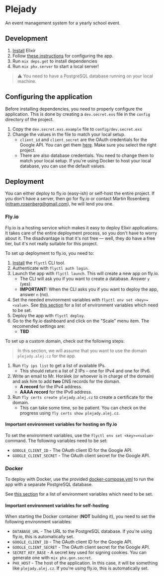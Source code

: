 # Plejady

An event management system for a yearly school event.

## Development

1. [Install](https://elixir-lang.org/install.html) Elixir
2. Follow [these instructions](#configuring-the-application) for configuring the app.
3. Run `mix deps.get` to install dependencies
4. Run `mix phx.server` to start a local server!

> ⚠️ You need to have a PostgreSQL database running on your local machine.

## Configuring the application

Before installing dependencies, you need to properly configure the application. This is done by creating a `dev.secret.exs` file in the `config` directory of the project. 

1. Copy the `dev.secret.exs.example` file to `config/dev.secret.exs`
2. Change the values in the file to match your local setup.
    - `client_id` and `client_secret` are the OAuth credentials for the Google API. You can get them [here](https://console.developers.google.com/apis/credentials). Make sure you select the right project.
    - There are also database credentials. You need to change them to match your local setup. If you're using Docker to host your local database, you can use the default values.

## Deployment

You can either deploy to fly.io (easy-ish) or self-host the entire project. If you don't have a server, then go for fly.io or contact Martin Rosenberg (nitram.rosenberg@gmail.com), he will lend you one.

### Fly.io

Fly.io is a hosting service which makes it easy to deploy Elixir applications. It takes care of the entire deployment process, so you don't have to worry about it. The disadvantage is that it's not free — well, they do have a free tier, but it's not really suitable for this project.

To set up deployment to fly.io, you need to:

1. [Install](https://fly.io/docs/getting-started/installing-flyctl/) the `flyctl` CLI tool.
2. Authenticate with `flyctl auth login`.
3. Launch the app with `flyctl launch`. This will create a new app on fly.io.
    - The CLI will ask you if you want to create a database. Answer `y` (yes).
    - **IMPORTANT:** When the CLI asks you if you want to deploy the app, answer `n` (no).
4. Set the needed environment variables with `flyctl env set <key>=<value>`. See [this section](#important-environment-variables-for-hosting-on-flyio) for a list of environment variables which need to be set.
5. Deploy the app with `flyctl deploy`.
6. Go to the fly.io dashboard and click on the "Scale" menu item. The recomended settings are:
    - **TBD**

To set up a custom domain, check out the following steps:

> In this section, we will assume that you want to use the domain `plejady.alej.cz` for the app.

1. Run `fly ips list` to get a list of available IPs.
    - This should return a list of 2 IPs – one for IPv4 and one for IPv6.
2. Write an email to Mr. Horálek (or whoever is in charge of the domain) and ask him to add **two** DNS records for the domain.
    - **A record** for the IPv4 address.
    - **AAAA record** for the IPv6 address.
3. Run `fly certs create plejady.alej.cz` to create a certificate for the domain.
    - This can take some time, so be patient. You can check on the progress using `fly certs show plejady.alej.cz`.

#### Important environment variables for hosting on fly.io

To set the environment variables, use the `flyctl env set <key>=<value>` command. The following variables need to be set:

- `GOOGLE_CLIENT_ID` - The OAuth client ID for the Google API.
- `GOOGLE_CLIENT_SECRET` - The OAuth client secret for the Google API.

### Docker

To deploy with Docker, use the provided [docker-compose.yml](docker-compose.yml) to run the app with a separate PostgreSQL database.

See [this section](#important-environment-variables-for-self-hosting) for a list of environment variables which need to be set.

#### Important environment variables for self-hosting

When starting the Docker container (**NOT** building it), you need to set the following environment variables:

- `DATABASE_URL` - The URL to the PostgreSQL database. If you're using fly.io, this is automatically set.
- `GOOGLE_CLIENT_ID` - The OAuth client ID for the Google API.
- `GOOGLE_CLIENT_SECRET` - The OAuth client secret for the Google API.
- `SECRET_KEY_BASE` - A secret key used for signing cookies. You can generate one with `mix phx.gen.secret`.
- `PHX_HOST` - The host of the application. In this case, it will be something like `plejady.alej.cz`. If you're using fly.io, this is automatically set.